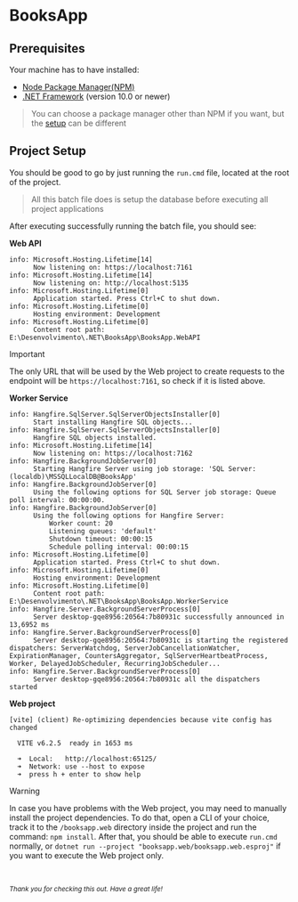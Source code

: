 # BooksApp

## Prerequisites

Your machine has to have installed:
- [Node Package Manager(NPM)](https://docs.npmjs.com/downloading-and-installing-node-js-and-npm)
- [.NET Framework](https://dotnet.microsoft.com/en-us/download) (version 10.0 or newer)

> You can choose a package manager other than NPM if you want, but the [setup](#project-setup) can be different

## Project Setup
You should be good to go by just running the `run.cmd` file, located at the root of the project.
> All this batch file does is setup the database before executing all project applications

After executing successfully running the batch file, you should see:

**Web API**
```
info: Microsoft.Hosting.Lifetime[14]
      Now listening on: https://localhost:7161
info: Microsoft.Hosting.Lifetime[14]
      Now listening on: http://localhost:5135
info: Microsoft.Hosting.Lifetime[0]
      Application started. Press Ctrl+C to shut down.
info: Microsoft.Hosting.Lifetime[0]
      Hosting environment: Development
info: Microsoft.Hosting.Lifetime[0]
      Content root path: E:\Desenvolvimento\.NET\BooksApp\BooksApp.WebAPI
```
>[!IMPORTANT]
> The only URL that will be used by the Web project to create requests to the endpoint will be `https://localhost:7161`, so check if it is listed above.

**Worker Service**
```
info: Hangfire.SqlServer.SqlServerObjectsInstaller[0]
      Start installing Hangfire SQL objects...
info: Hangfire.SqlServer.SqlServerObjectsInstaller[0]
      Hangfire SQL objects installed.
info: Microsoft.Hosting.Lifetime[14]
      Now listening on: https://localhost:7162
info: Hangfire.BackgroundJobServer[0]
      Starting Hangfire Server using job storage: 'SQL Server: (localdb)\MSSQLLocalDB@BooksApp'
info: Hangfire.BackgroundJobServer[0]
      Using the following options for SQL Server job storage: Queue poll interval: 00:00:00.
info: Hangfire.BackgroundJobServer[0]
      Using the following options for Hangfire Server:
          Worker count: 20
          Listening queues: 'default'
          Shutdown timeout: 00:00:15
          Schedule polling interval: 00:00:15
info: Microsoft.Hosting.Lifetime[0]
      Application started. Press Ctrl+C to shut down.
info: Microsoft.Hosting.Lifetime[0]
      Hosting environment: Development
info: Microsoft.Hosting.Lifetime[0]
      Content root path: E:\Desenvolvimento\.NET\BooksApp\BooksApp.WorkerService
info: Hangfire.Server.BackgroundServerProcess[0]
      Server desktop-gqe8956:20564:7b80931c successfully announced in 13,6952 ms
info: Hangfire.Server.BackgroundServerProcess[0]
      Server desktop-gqe8956:20564:7b80931c is starting the registered dispatchers: ServerWatchdog, ServerJobCancellationWatcher, ExpirationManager, CountersAggregator, SqlServerHeartbeatProcess, Worker, DelayedJobScheduler, RecurringJobScheduler...
info: Hangfire.Server.BackgroundServerProcess[0]
      Server desktop-gqe8956:20564:7b80931c all the dispatchers started
```

**Web project**
```
[vite] (client) Re-optimizing dependencies because vite config has changed

  VITE v6.2.5  ready in 1653 ms

  ➜  Local:   http://localhost:65125/
  ➜  Network: use --host to expose
  ➜  press h + enter to show help
```
>[!WARNING]
> In case you have problems with the Web project, you may need to manually install the project dependencies.
> To do that, open a CLI of your choice, track it to the `/booksapp.web` directory inside the project and run the command: `npm install`.
> After that, you should be able to execute `run.cmd` normally, or `dotnet run --project "booksapp.web/booksapp.web.esproj"` if you want to execute the Web project only.

<br/>

<sub>_Thank you for checking this out. Have a great life!_<sub/>
